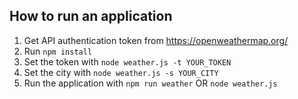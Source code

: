 ## How to run an application
1. Get API authentication token from https://openweathermap.org/
2. Run 
``
npm install
``
3. Set the token with 
``
node weather.js -t YOUR_TOKEN
`` 
4. Set the city with 
``
node weather.js -s YOUR_CITY
`` 
5. Run the application with
   ``
   npm run weather
   `` 
OR
``
   node weather.js
   `` 
